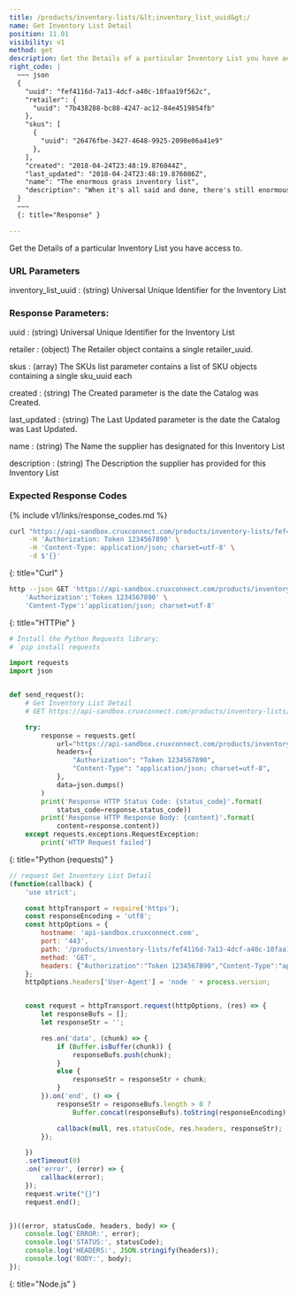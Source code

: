 ```yaml
---
title: /products/inventory-lists/&lt;inventory_list_uuid&gt;/
name: Get Inventory List Detail
position: 11.01
visibility: v1
method: get
description: Get the Details of a particular Inventory List you have access to
right_code: |
  ~~~ json
  {
    "uuid": "fef4116d-7a13-4dcf-a40c-10faa19f562c",
    "retailer": {
      "uuid": "7b438288-bc88-4247-ac12-84e4519854fb"
    },
    "skus": [
      {
        "uuid": "26476fbe-3427-4648-9925-2090e06a41e9"
      },
    ],
    "created": "2018-04-24T23:48:19.876044Z",
    "last_updated": "2018-04-24T23:48:19.876086Z",
    "name": "The enormous grass inventory list",
    "description": "When it's all said and done, there's still enormous grass inventory list."
  }
  ~~~
  {: title="Response" }

---
```

Get the Details of a particular Inventory List you have access to.

### URL Parameters

inventory_list_uuid
: (string) Universal Unique Identifier for the Inventory List

### Response Parameters:

uuid
: (string) Universal Unique Identifier for the Inventory List

retailer
: (object) The Retailer object contains a single retailer_uuid.

skus
: (array) The SKUs list parameter contains a list of SKU objects containing a single sku_uuid each

created
: (string) The Created parameter is the date the Catalog was Created.

last_updated
: (string) The Last Updated parameter is the date the Catalog was Last Updated.

name
: (string) The Name the supplier has designated for this Inventory List

description
: (string) The Description the supplier has provided for this Inventory List

### Expected Response Codes

{% include v1/links/response_codes.md %}


~~~ bash
curl "https://api-sandbox.cruxconnect.com/products/inventory-lists/fef4116d-7a13-4dcf-a40c-10faa19f562c/" \
     -H 'Authorization: Token 1234567890' \
     -H 'Content-Type: application/json; charset=utf-8' \
     -d $'{}'

~~~
{: title="Curl" }

~~~ bash
http --json GET 'https://api-sandbox.cruxconnect.com/products/inventory-lists/fef4116d-7a13-4dcf-a40c-10faa19f562c/' \
    'Authorization':'Token 1234567890' \
    'Content-Type':'application/json; charset=utf-8'


~~~
{: title="HTTPie" }

~~~ python
# Install the Python Requests library:
# `pip install requests`

import requests
import json


def send_request():
    # Get Inventory List Detail
    # GET https://api-sandbox.cruxconnect.com/products/inventory-lists/fef4116d-7a13-4dcf-a40c-10faa19f562c/

    try:
        response = requests.get(
            url="https://api-sandbox.cruxconnect.com/products/inventory-lists/fef4116d-7a13-4dcf-a40c-10faa19f562c/",
            headers={
                "Authorization": "Token 1234567890",
                "Content-Type": "application/json; charset=utf-8",
            },
            data=json.dumps()
        )
        print('Response HTTP Status Code: {status_code}'.format(
            status_code=response.status_code))
        print('Response HTTP Response Body: {content}'.format(
            content=response.content))
    except requests.exceptions.RequestException:
        print('HTTP Request failed')

~~~
{: title="Python (requests)" }

~~~ javascript
// request Get Inventory List Detail
(function(callback) {
    'use strict';

    const httpTransport = require('https');
    const responseEncoding = 'utf8';
    const httpOptions = {
        hostname: 'api-sandbox.cruxconnect.com',
        port: '443',
        path: '/products/inventory-lists/fef4116d-7a13-4dcf-a40c-10faa19f562c/',
        method: 'GET',
        headers: {"Authorization":"Token 1234567890","Content-Type":"application/json; charset=utf-8"}
    };
    httpOptions.headers['User-Agent'] = 'node ' + process.version;


    const request = httpTransport.request(httpOptions, (res) => {
        let responseBufs = [];
        let responseStr = '';

        res.on('data', (chunk) => {
            if (Buffer.isBuffer(chunk)) {
                responseBufs.push(chunk);
            }
            else {
                responseStr = responseStr + chunk;
            }
        }).on('end', () => {
            responseStr = responseBufs.length > 0 ?
                Buffer.concat(responseBufs).toString(responseEncoding) : responseStr;

            callback(null, res.statusCode, res.headers, responseStr);
        });

    })
    .setTimeout(0)
    .on('error', (error) => {
        callback(error);
    });
    request.write("{}")
    request.end();


})((error, statusCode, headers, body) => {
    console.log('ERROR:', error);
    console.log('STATUS:', statusCode);
    console.log('HEADERS:', JSON.stringify(headers));
    console.log('BODY:', body);
});

~~~
{: title="Node.js" }
